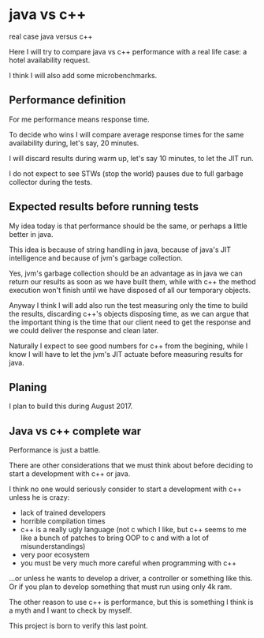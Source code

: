 # java vs c++
real case java versus c++

Here I will try to compare java vs c++ performance with a real life case: a hotel availability request.

I think I will also add some microbenchmarks.

## Performance definition

For me performance means response time.

To decide who wins I will compare average response times for the same availability during, let's say, 20 minutes.

I will discard results during warm up, let's say 10 minutes, to let the JIT run.

I do not expect to see STWs (stop the world) pauses due to full garbage collector during the tests.


## Expected results before running tests

My idea today is that performance should be the same, or perhaps a little better in java.

This idea is because of string handling in java, because of java's JIT intelligence and because of jvm's garbage collection.

Yes, jvm's garbage collection should be an advantage as in java we can return our results as soon as we have built them, while with c++ the method execution won't finish until we have disposed of all our temporary objects. 

Anyway I think I will add also run the test measuring only the time to build the results, discarding c++'s objects disposing time, as we can argue that the important thing is the time that our client need to get the response and we could deliver the response and clean later. 

Naturally I expect to see good numbers for c++ from the begining, while I know I will have to let the jvm's JIT actuate before measuring results for java.


## Planing

I plan to build this during August 2017.


## Java vs c++ complete war

Performance is just a battle.

There are other considerations that we must think about before deciding to start a development with c++ or java.

I think no one would seriously consider to start a development with c++ unless he is crazy: 

- lack of trained developers
- horrible compilation times
- c++ is a really ugly language (not c which I like, but c++ seems to me like a bunch of patches to bring OOP to c and with a lot of misunderstandings)
- very poor ecosystem
- you must be very much more careful when programming with c++

...or unless he wants to develop a driver, a controller or something like this. Or if you plan to develop something that must run using only 4k ram.

The other reason to use c++ is performance, but this is something I think is a myth and I want to check by myself.

This project is born to verify this last point.





